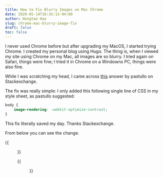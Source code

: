 ```yaml
---
title: How to Fix Blurry Images on Mac Chrome
date: 2020-05-14T16:35:13-04:00
author: Hongtao Hao
slug: chrome-mac-blurry-image-fix
draft: false
toc: false
---
```


I never used Chrome before but after upgrading my MacOS, I started trying Chrome. I created my personal blog using Hugo. The thing is, when I viewed my site using Chrome on my Mac, all images are so blurry. I tried again on Safari, things were fine; I tried it in Chrome on a Windowns PC, things were also fine. 

While I was scratching my head, I came across [this](https://stackoverflow.com/a/42216003) answer by pastullo on Stackexchange. 

The fix was really simple: I only added this following single line of CSS in my style sheet, as pastullo suggested:

```CSS
body {
	image-rendering: -webkit-optimize-contrast;
}
```

This fix literally saved my day. Thanks Stackexchange. 

From below you can see the change.

{{<figure src="/media/enblog/blurry.png" title="Before">}}

{{<figure src="/media/enblog/clear.png" title="After">}}
